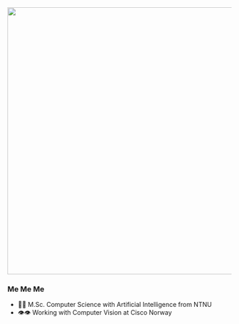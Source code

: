 <div id="header" align="left">
  <img src="https://cur.glitter-graphics.net/pub/3715/3715420l566lo7oqn.gif" width="600"/>
</div>

### Me Me Me

- 👩‍🎓 M.Sc. Computer Science with Artificial Intelligence from NTNU
- 👁️👁️ Working with Computer Vision at Cisco Norway
